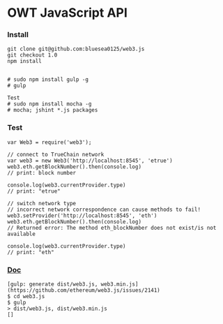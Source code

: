 # OWT JavaScript API
### Install
    git clone git@github.com:bluesea0125/web3.js
    git checkout 1.0
    npm install
    
    
    # sudo npm install gulp -g
    # gulp 
    
    Test
    # sudo npm install mocha -g
    # mocha; jshint *.js packages
### Test
    var Web3 = require('web3');

    // connect to TrueChain network
    var web3 = new Web3('http://localhost:8545', 'etrue')
    web3.eth.getBlockNumber().then(console.log)
    // print: block number

    console.log(web3.currentProvider.type)
    // print: "etrue"

    // switch network type
    // incorrect network correspondence can cause methods to fail!
    web3.setProvider('http://localhost:8545', 'eth')
    web3.eth.getBlockNumber().then(console.log)
    // Returned error: The method eth_blockNumber does not exist/is not available

    console.log(web3.currentProvider.type)
    // print: "eth"
### [Doc](https://web3js.readthedocs.io/en/1.0/web3.html)
    [gulp: generate dist/web3.js, web3.min.js](https://github.com/ethereum/web3.js/issues/2141)
    $ cd web3.js
    $ gulp
    > dist/web3.js, dist/web3.min.js
    []
